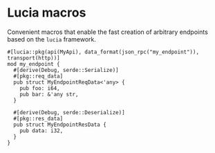 # Lucia macros

Convenient macros that enable the fast creation of arbitrary endpoints based on the `lucia` framework.

```rust,ignore
#[lucia::pkg(api(MyApi), data_format(json_rpc("my_endpoint")), transport(http))]
mod my_endpoint {
  #[derive(Debug, serde::Serialize)]
  #[pkg::req_data]
  pub struct MyEndpointReqData<'any> {
    pub foo: i64,
    pub bar: &'any str,
  }

  #[derive(Debug, serde::Deserialize)]
  #[pkg::res_data]
  pub struct MyEndpointResData {
    pub data: i32,
  }
}
```
